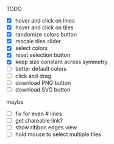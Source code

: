 TODO

- [x] hover and click on lines
- [x] hover and click on tiles
- [x] randomize colors button
- [x] rescale tiles slider
- [x] select colors
- [x] reset selection button
- [x] keep size constant across symmetry
- [ ] better default colors
- [ ] click and drag
- [ ] download PNG button
- [ ] download SVG button

maybe
- [ ] fix for even # lines
- [ ] get shareable link?
- [ ] show ribbon edges view
- [ ] hold mouse to select multiple tiles
